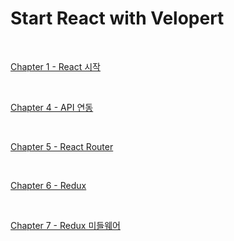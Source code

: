 # Start React with Velopert

<br>

[Chapter 1 - React 시작](/vlpt-react-app/chapter1.md)

<br>

[Chapter 4 - API 연동](/api-integrate/chapter4.md)

<br>

[Chapter 5 - React Router](/router-tutorial/chapter5.md)

<br>

[Chapter 6 - Redux](/learn-redux/chapter6.md)

<br>

[Chapter 7 - Redux 미들웨어](/learn-redux-middleware/chapter7.md)

<br>
